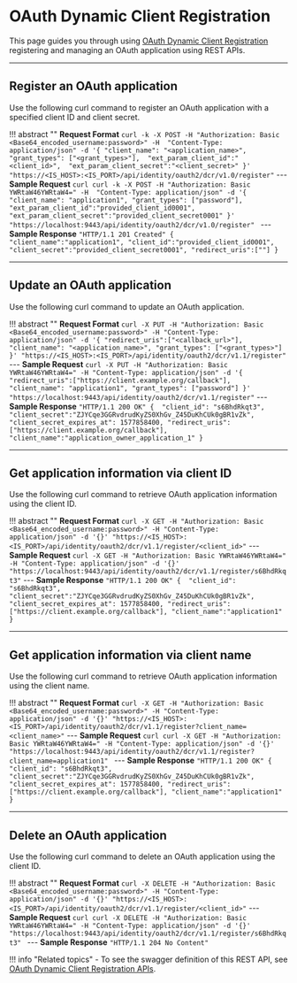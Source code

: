 # OAuth Dynamic Client Registration

This page guides you through using [OAuth Dynamic Client Registration]({{base_path}}/references/concepts/authentication/dcr) registering and managing an OAuth application using REST APIs.

-----

## Register an OAuth application

Use the following curl command to register an OAuth application with a specified client ID and client secret. 

!!! abstract ""
    **Request Format**
    ```
    curl -k -X POST -H "Authorization: Basic <Base64_encoded_username:password>" -H 
    "Content-Type: application/json" -d '{
    "client_name": "<application_name>",
    "grant_types": ["<grant_types>"], 
    "ext_param_client_id":"<client_id>", 
    "ext_param_client_secret":"<client_secret>" }' 
    "https://<IS_HOST>:<IS_PORT>/api/identity/oauth2/dcr/v1.0/register"
    ```
    ---
     **Sample Request**
    ```curl
    curl -k -X POST -H "Authorization: Basic YWRtaW46YWRtaW4=" -H 
    "Content-Type: application/json" -d '{
    "client_name": "application1",
    "grant_types": ["password"], 
    "ext_param_client_id":"provided_client_id0001", 
    "ext_param_client_secret":"provided_client_secret0001" }' 
    "https://localhost:9443/api/identity/oauth2/dcr/v1.0/register"
    ```
    ---
    **Sample Response**
    ```
    "HTTP/1.1 201 Created"
    {
        "client_name":"application1",
        "client_id":"provided_client_id0001",
        "client_secret":"provided_client_secret0001",
        "redirect_uris":[""]
    }
    ```

-----

## Update an OAuth application

Use the following curl command to update an OAuth application.

!!! abstract ""
    **Request Format**
    ```
    curl -X PUT -H "Authorization: Basic <Base64_encoded_username:password>" -H
    "Content-Type: application/json" -d '{
    "redirect_uris":["<callback_url>"],
    "client_name": "<application_name>",
    "grant_types": ["<grant_types>"] }'
    "https://<IS_HOST>:<IS_PORT>/api/identity/oauth2/dcr/v1.1/register"
    ```
    ---
     **Sample Request**
    ```
    curl -X PUT -H "Authorization: Basic YWRtaW46YWRtaW4=" -H
    "Content-Type: application/json" -d '{
    "redirect_uris":["https://client.example.org/callback"],
    "client_name": "application1",
    "grant_types": ["password"] }'
    "https://localhost:9443/api/identity/oauth2/dcr/v1.1/register"
    ```
    ---
    **Sample Response**
    ```
    "HTTP/1.1 200 OK"
    { 
        "client_id": "s6BhdRkqt3",
        "client_secret":"ZJYCqe3GGRvdrudKyZS0XhGv_Z45DuKhCUk0gBR1vZk",
        "client_secret_expires_at": 1577858400,
        "redirect_uris":["https://client.example.org/callback"],
        "client_name":"application_owner_application_1"
    }
    ```

----

## Get application information via client ID

Use the following curl command to retrieve OAuth application information using the client ID. 

!!! abstract ""
    **Request Format**
    ```
    curl -X GET -H "Authorization: Basic <Base64_encoded_username:password>" -H "Content-Type: application/json" -d '{}' "https://<IS_HOST>:<IS_PORT>/api/identity/oauth2/dcr/v1.1/register/<client_id>"
    ```
    ---
     **Sample Request**
    ```
    curl -X GET -H "Authorization: Basic YWRtaW46YWRtaW4=" -H "Content-Type: application/json" -d '{}' "https://localhost:9443/api/identity/oauth2/dcr/v1.1/register/s6BhdRkqt3"
    ```
    ---
    **Sample Response**
    ```
    "HTTP/1.1 200 OK"
    { 
        "client_id": "s6BhdRkqt3",
        "client_secret":"ZJYCqe3GGRvdrudKyZS0XhGv_Z45DuKhCUk0gBR1vZk",
        "client_secret_expires_at": 1577858400,
        "redirect_uris":["https://client.example.org/callback"],
        "client_name":"application1"
    }
    ```

----

## Get application information via client name

Use the following curl command to retrieve OAuth application information using the client name. 

!!! abstract ""
    **Request Format**
    ```
    curl -X GET -H "Authorization: Basic <Base64_encoded_username:password>" -H "Content-Type: application/json" -d '{}' "https://<IS_HOST>:<IS_PORT>/api/identity/oauth2/dcr/v1.1/register?client_name=<client_name>"
    ```
    ---
    **Sample Request**
    ```curl
    curl -X GET -H "Authorization: Basic YWRtaW46YWRtaW4=" -H "Content-Type: application/json" -d '{}' "https://localhost:9443/api/identity/oauth2/dcr/v1.1/register?client_name=application1"
    ```
    ---
    **Sample Response**
    ```
    "HTTP/1.1 200 OK"
    { 
        "client_id": "s6BhdRkqt3",
        "client_secret":"ZJYCqe3GGRvdrudKyZS0XhGv_Z45DuKhCUk0gBR1vZk",
        "client_secret_expires_at": 1577858400,
        "redirect_uris":["https://client.example.org/callback"],
        "client_name":"application1"
    }
    ```

----

## Delete an OAuth application

Use the following curl command to delete an OAuth application using the client ID. 

!!! abstract ""
    **Request Format**
    ```
    curl -X DELETE -H "Authorization: Basic <Base64_encoded_username:password>" -H "Content-Type: application/json" -d '{}' "https://<IS_HOST>:<IS_PORT>/api/identity/oauth2/dcr/v1.1/register/<client_id>"
    ```
    ---
     **Sample Request**
    ```curl
    curl -X DELETE -H "Authorization: Basic YWRtaW46YWRtaW4=" -H "Content-Type: application/json" -d '{}' "https://localhost:9443/api/identity/oauth2/dcr/v1.1/register/s6BhdRkqt3"
    ```
    ---
    **Sample Response**
    ```
    "HTTP/1.1 204 No Content"
    ```

!!! info "Related topics"
    - To see the swagger definition of this REST API, see [OAuth Dynamic Client Registration APIs]({{base_path}}/apis/use-the-openid-connect-dynamic-client-registration-rest-apis).